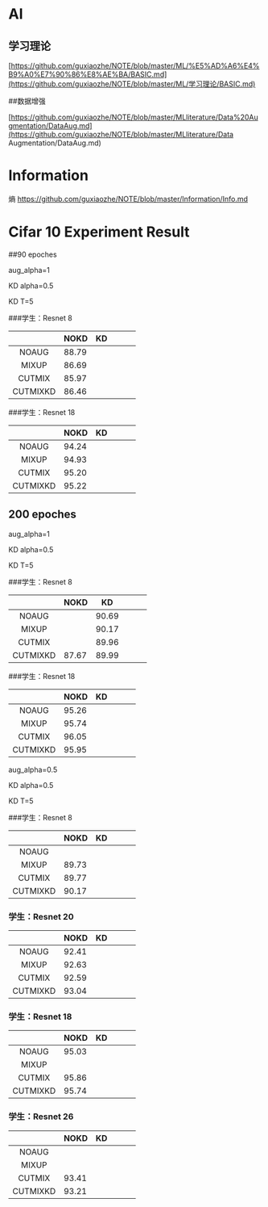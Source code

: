 # AI

## 学习理论

[https://github.com/guxiaozhe/NOTE/blob/master/ML/%E5%AD%A6%E4%B9%A0%E7%90%86%E8%AE%BA/BASIC.md](https://github.com/guxiaozhe/NOTE/blob/master/ML/学习理论/BASIC.md)



##数据增强

 [https://github.com/guxiaozhe/NOTE/blob/master/MLliterature/Data%20Augmentation/DataAug.md](https://github.com/guxiaozhe/NOTE/blob/master/MLliterature/Data Augmentation/DataAug.md)

#  Information



熵 https://github.com/guxiaozhe/NOTE/blob/master/Information/Info.md

























# Cifar 10 Experiment Result

##90 epoches

aug_alpha=1

KD alpha=0.5

KD T=5

###学生：Resnet 8

|          | NOKD  | KD   |      |      |      |
| :------: | ----- | ---- | ---- | ---- | ---- |
|  NOAUG   | 88.79 |      |      |      |      |
|  MIXUP   | 86.69 |      |      |      |      |
|  CUTMIX  | 85.97 |      |      |      |      |
| CUTMIXKD | 86.46 |      |      |      |      |

 

###学生：Resnet 18

|          | NOKD  | KD   |      |      |      |
| :------: | ----- | ---- | ---- | ---- | ---- |
|  NOAUG   | 94.24 |      |      |      |      |
|  MIXUP   | 94.93 |      |      |      |      |
|  CUTMIX  | 95.20 |      |      |      |      |
| CUTMIXKD | 95.22 |      |      |      |      |

 

## 200 epoches



aug_alpha=1

KD alpha=0.5

KD T=5

###学生：Resnet 8

|          | NOKD  | KD    |      |      |      |
| :------: | ----- | ----- | ---- | ---- | ---- |
|  NOAUG   |       | 90.69 |      |      |      |
|  MIXUP   |       | 90.17 |      |      |      |
|  CUTMIX  |       | 89.96 |      |      |      |
| CUTMIXKD | 87.67 | 89.99 |      |      |      |

 

###学生：Resnet 18

|          | NOKD  | KD   |      |      |      |
| :------: | ----- | ---- | ---- | ---- | ---- |
|  NOAUG   | 95.26 |      |      |      |      |
|  MIXUP   | 95.74 |      |      |      |      |
|  CUTMIX  | 96.05 |      |      |      |      |
| CUTMIXKD | 95.95 |      |      |      |      |

 



aug_alpha=0.5

KD alpha=0.5

KD T=5

###学生：Resnet 8

|          | NOKD  | KD   |      |      |      |
| :------: | ----- | ---- | ---- | ---- | ---- |
|  NOAUG   |       |      |      |      |      |
|  MIXUP   | 89.73 |      |      |      |      |
|  CUTMIX  | 89.77 |      |      |      |      |
| CUTMIXKD | 90.17 |      |      |      |      |



###  学生：Resnet 20

|          | NOKD  | KD   |      |      |      |
| :------: | ----- | ---- | ---- | ---- | ---- |
|  NOAUG   | 92.41 |      |      |      |      |
|  MIXUP   | 92.63 |      |      |      |      |
|  CUTMIX  | 92.59 |      |      |      |      |
| CUTMIXKD | 93.04 |      |      |      |      |

###  学生：Resnet 18

|          | NOKD  | KD   |      |      |      |
| :------: | ----- | ---- | ---- | ---- | ---- |
|  NOAUG   | 95.03 |      |      |      |      |
|  MIXUP   |       |      |      |      |      |
|  CUTMIX  | 95.86 |      |      |      |      |
| CUTMIXKD | 95.74 |      |      |      |      |



###  学生：Resnet 26

|          | NOKD  | KD   |      |      |      |
| :------: | ----- | ---- | ---- | ---- | ---- |
|  NOAUG   |       |      |      |      |      |
|  MIXUP   |       |      |      |      |      |
|  CUTMIX  | 93.41 |      |      |      |      |
| CUTMIXKD | 93.21 |      |      |      |      |

